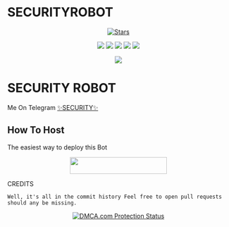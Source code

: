 # SECURITYROBOT

<p align="center">
    <a href="https://github.com/SUKHPAL443/SECURITYROBOT/stargazers"><img src="https://img.shields.io/github/stars/SUKHPAL443/SECURITYROBOT?label=Stars&style=flat-square&logo=github&color=F10070" alt="Stars" /></a>
</p>
<p align="center">
    <a href="https://github.com/SUKHPAL443/SECURITYROBOT"> <img src="https://img.shields.io/github/repo-size/SUKHPAL443/SECURITYROBOT?color=orange&logo=github&logoColor=green&style=for-the-badge" /></a>
    <a href="https://github.com/SUKHPAL443/SECURITYROBOT/commits/prince"> <img src="https://img.shields.io/github/last-commit/SUKHPAL443/SECURITYROBOT?color=blue&logo=github&logoColor=green&style=for-the-badge" /></a>
    <a href="https://github.com/SUKHPAL443/SECURITYROBOT/issues"> <img src="https://img.shields.io/github/issues/SUKHPAL443/SECURITYROBOT?color=blueviolet&logo=github&logoColor=green&style=for-the-badge" /></a>
    <a href="https://github.com/SUKHPAL443/SECURITYROBOT/network/members"> <img src="https://img.shields.io/github/forks/SUKHPAL443/SECURITYROBOT?color=red&logo=github&logoColor=green&style=for-the-badge" /></a>  
    <a href="https://pypi.org/project/Telethon/"> <img src="https://img.shields.io/pypi/v/telethon?color=yellow&label=telethon&logo=python&logoColor=green&style=for-the-badge" /></a>
</p>

<p align="center">
  <img src="https://telegra.ph/file/7e61fe06a9c02747249c4.jpg">
</p>

# SECURITY ROBOT
Me On Telegram [✨SECURITY✨](https://t.me/SECURITY_ROBOT)

## How To Host
The easiest way to deploy this Bot
<p align="center"><a href="https://heroku.com/deploy?template=https://github.com/SUKHPAL443/SECURITYROBOT"> <img src="https://img.shields.io/badge/Deploy%20To%20Heroku-black?style=for-the-badge&logo=heroku" width="220" height="38.45"/></a></p>
 
CREDITS
```
Well, it's all in the commit history Feel free to open pull requests should any be missing.

```

<p align="center">
    <a href="//www.dmca.com/Protection/Status.aspx?ID=899e4481-3dc5-49f5-98f2-abf0e5d051b8" title="DMCA.com Protection Status" class="dmca-badge"> <img src="https://images.dmca.com/Badges/dmca_protected_sml_120n.png?ID=899e4481-3dc5-49f5-98f2-abf0e5d051b8"  alt="DMCA.com Protection Status" /></a>  
</p>
